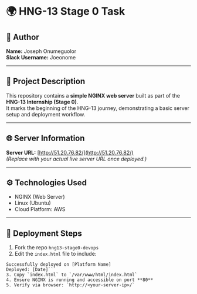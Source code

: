 # 🌍 HNG-13 Stage 0 Task

## 👤 Author
**Name:** Joseph Onumeguolor  
**Slack Username:** Joeonome  

---

## 📝 Project Description
This repository contains a **simple NGINX web server** built as part of the **HNG-13 Internship (Stage 0)**.  
It marks the beginning of the HNG-13 journey, demonstrating a basic server setup and deployment workflow.

---

## 🌐 Server Information
**Server URL:** [http://51.20.76.82/](http://51.20.76.82/)  
*(Replace with your actual live server URL once deployed.)*

---

## ⚙️ Technologies Used
- NGINX (Web Server)
- Linux (Ubuntu)
- Cloud Platform: AWS 

---

## 🚀 Deployment Steps
1. Fork the repo `hng13-stage0-devops`
2. Edit the `index.html` file to include:  
```Welcome to DevOps Stage 0 - [Your Name]/[SlackUsername]  
Successfully deployed on [Platform Name]  
Deployed: [Date]```
3. Copy `index.html` to `/var/www/html/index.html`
4. Ensure NGINX is running and accessible on port **80**
5. Verify via browser: `http://<your-server-ip>/`